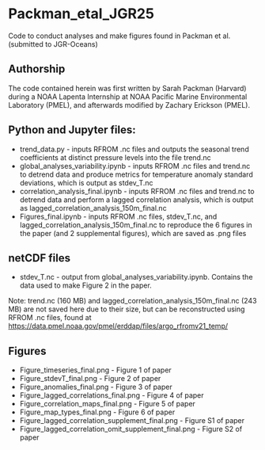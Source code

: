 # Packman_etal_JGR25
Code to conduct analyses and make figures found in Packman et al. (submitted to JGR-Oceans)

## Authorship
The code contained herein was first written by Sarah Packman (Harvard) during a NOAA Lapenta Internship at NOAA Pacific Marine Environmental Laboratory (PMEL), and afterwards modified by Zachary Erickson (PMEL).

## Python and Jupyter files:

- trend_data.py - inputs RFROM .nc files and outputs the seasonal trend coefficients at distinct pressure levels into the file trend.nc  
- global_analyses_variability.ipynb - inputs RFROM .nc files and trend.nc to detrend data and produce metrics for temperature anomaly standard deviations, which is output as stdev_T.nc  
- correlation_analysis_final.ipynb - inputs RFROM .nc files and trend.nc to detrend data and perform a lagged correlation analysis, which is output as lagged_correlation_analysis_150m_final.nc  
- Figures_final.ipynb - inputs RFROM .nc files, stdev_T.nc, and lagged_correlation_analysis_150m_final.nc to reproduce the 6 figures in the paper (and 2 supplemental figures), which are saved as .png files

## netCDF files

- stdev_T.nc - output from global_analyses_variability.ipynb. Contains the data used to make Figure 2 in the paper.
  
Note: trend.nc (160 MB) and lagged_correlation_analysis_150m_final.nc (243 MB) are not saved here due to their size, but can be reconstructed using RFROM .nc files, found at https://data.pmel.noaa.gov/pmel/erddap/files/argo_rfromv21_temp/

## Figures

- Figure_timeseries_final.png - Figure 1 of paper  
- Figure_stdevT_final.png - Figure 2 of paper  
- Figure_anomalies_final.png - Figure 3 of paper  
- Figure_lagged_correlations_final.png - Figure 4 of paper  
- Figure_correlation_maps_final.png - Figure 5 of paper
- Figure_map_types_final.png - Figure 6 of paper
- Figure_lagged_correlation_supplement_final.png - Figure S1 of paper
- Figure_lagged_correlation_omit_supplement_final.png - Figure S2 of paper
